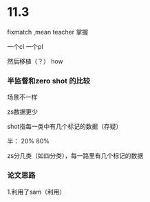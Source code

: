 # 11.3

fixmatch ,mean teacher 掌握

一个cl 一个pl

然后移植（？） how



### 半监督和zero shot 的比较

场景不一样&#x20;

zs数据更少

shot指每一类中有几个标记的数据（存疑）

半： 20% 80%

zs分几类（如四分类），每一路里有几个标记的数据



### 论文思路

1.利用了sam（利用）
